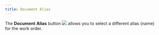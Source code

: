 ```yaml
---
title: Document Alias
---
```



The **Document** **Alias**  button ![]({{site.ba_baseurl}}/img/ba_document_alias_button.gif) allows you to select a different alias (name) for  the work order.
